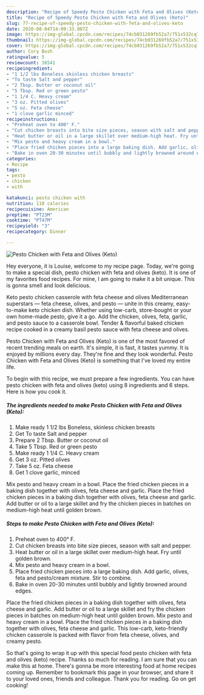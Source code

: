 ```yaml
---
description: "Recipe of Speedy Pesto Chicken with Feta and Olives (Keto)"
title: "Recipe of Speedy Pesto Chicken with Feta and Olives (Keto)"
slug: 77-recipe-of-speedy-pesto-chicken-with-feta-and-olives-keto
date: 2020-08-04T14:09:33.807Z
image: https://img-global.cpcdn.com/recipes/74cb031269fb52a7/751x532cq70/pesto-chicken-with-feta-and-olives-keto-recipe-main-photo.jpg
thumbnail: https://img-global.cpcdn.com/recipes/74cb031269fb52a7/751x532cq70/pesto-chicken-with-feta-and-olives-keto-recipe-main-photo.jpg
cover: https://img-global.cpcdn.com/recipes/74cb031269fb52a7/751x532cq70/pesto-chicken-with-feta-and-olives-keto-recipe-main-photo.jpg
author: Cory Bush
ratingvalue: 5
reviewcount: 38541
recipeingredient:
- "1 1/2 lbs Boneless skinless chicken breasts"
- "To taste Salt and pepper"
- "2 Tbsp. Butter or coconut oil"
- "5 Tbsp. Red or green pesto"
- "1 1/4 C. Heavy cream"
- "3 oz. Pitted olives"
- "5 oz. Feta cheese"
- "1 clove garlic minced"
recipeinstructions:
- "Preheat oven to 400° F."
- "Cut chicken breasts into bite size pieces, season with salt and pepper."
- "Heat butter or oil in a large skillet over medium-high heat. Fry until golden brown."
- "Mix pesto and heavy cream in a bowl."
- "Place fried chicken pieces into a large baking dish. Add garlic, olives, feta and pesto/cream mixture. Stir to combine."
- "Bake in oven 20-30 minutes until bubbly and lightly browned around edges."
categories:
- Recipe
tags:
- pesto
- chicken
- with

katakunci: pesto chicken with 
nutrition: 110 calories
recipecuisine: American
preptime: "PT23M"
cooktime: "PT47M"
recipeyield: "3"
recipecategory: Dinner

---
```



![Pesto Chicken with Feta and Olives (Keto)](https://img-global.cpcdn.com/recipes/74cb031269fb52a7/751x532cq70/pesto-chicken-with-feta-and-olives-keto-recipe-main-photo.jpg)

Hey everyone, it is Louise, welcome to my recipe page. Today, we're going to make a special dish, pesto chicken with feta and olives (keto). It is one of my favorites food recipes. For mine, I am going to make it a bit unique. This is gonna smell and look delicious.

Keto pesto chicken casserole with feta cheese and olives Mediterranean superstars — feta cheese, olives, and pesto — unite in this creamy, easy-to-make keto chicken dish. Whether using low-carb, store-bought or your own home-made pesto, give it a go. Add the chicken, olives, feta, garlic, and pesto sauce to a casserole bowl. Tender &amp; flavorful baked chicken recipe cooked in a creamy basil pesto sauce with feta cheese and olives.

Pesto Chicken with Feta and Olives (Keto) is one of the most favored of recent trending meals on earth. It's simple, it is fast, it tastes yummy. It is enjoyed by millions every day. They're fine and they look wonderful. Pesto Chicken with Feta and Olives (Keto) is something that I've loved my entire life.


To begin with this recipe, we must prepare a few ingredients. You can have pesto chicken with feta and olives (keto) using 8 ingredients and 6 steps. Here is how you cook it.

<!--inarticleads1-->

##### The ingredients needed to make Pesto Chicken with Feta and Olives (Keto):

1. Make ready 1 1/2 lbs Boneless, skinless chicken breasts
1. Get To taste Salt and pepper
1. Prepare 2 Tbsp. Butter or coconut oil
1. Take 5 Tbsp. Red or green pesto
1. Make ready 1 1/4 C. Heavy cream
1. Get 3 oz. Pitted olives
1. Take 5 oz. Feta cheese
1. Get 1 clove garlic, minced


Mix pesto and heavy cream in a bowl. Place the fried chicken pieces in a baking dish together with olives, feta cheese and garlic. Place the fried chicken pieces in a baking dish together with olives, feta cheese and garlic. Add butter or oil to a large skillet and fry the chicken pieces in batches on medium-high heat until golden brown. 

<!--inarticleads2-->

##### Steps to make Pesto Chicken with Feta and Olives (Keto):

1. Preheat oven to 400° F.
1. Cut chicken breasts into bite size pieces, season with salt and pepper.
1. Heat butter or oil in a large skillet over medium-high heat. Fry until golden brown.
1. Mix pesto and heavy cream in a bowl.
1. Place fried chicken pieces into a large baking dish. Add garlic, olives, feta and pesto/cream mixture. Stir to combine.
1. Bake in oven 20-30 minutes until bubbly and lightly browned around edges.


Place the fried chicken pieces in a baking dish together with olives, feta cheese and garlic. Add butter or oil to a large skillet and fry the chicken pieces in batches on medium-high heat until golden brown. Mix pesto and heavy cream in a bowl. Place the fried chicken pieces in a baking dish together with olives, feta cheese and garlic. This low-carb, keto-friendly chicken casserole is packed with flavor from feta cheese, olives, and creamy pesto. 

So that's going to wrap it up with this special food pesto chicken with feta and olives (keto) recipe. Thanks so much for reading. I am sure that you can make this at home. There's gonna be more interesting food at home recipes coming up. Remember to bookmark this page in your browser, and share it to your loved ones, friends and colleague. Thank you for reading. Go on get cooking!
